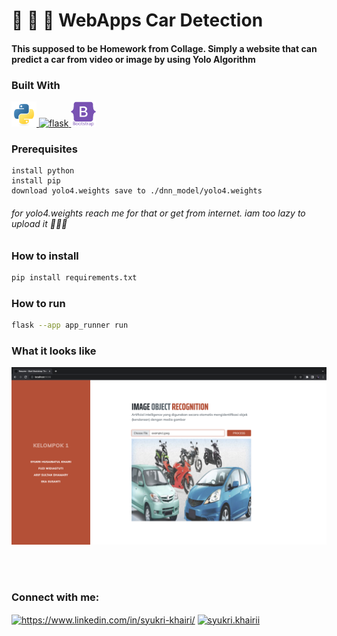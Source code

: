 # 🚗 🚕 🚙 WebApps Car Detection
#### This supposed to be Homework from Collage. Simply a website that can predict a car from video or image by using Yolo Algorithm

### Built With
<p align="left"> 
<a href="https://www.python.org" target="_blank" rel="noreferrer"> <img src="https://raw.githubusercontent.com/devicons/devicon/master/icons/python/python-original.svg" alt="python" width="40" height="40"/> </a> 
<a href="https://flask.palletsprojects.com/" target="_blank" rel="noreferrer"> <img src="https://www.vectorlogo.zone/logos/pocoo_flask/pocoo_flask-icon.svg" alt="flask" width="40" height="40"/> </a> 
<a href="https://getbootstrap.com" target="_blank" rel="noreferrer"> <img src="https://raw.githubusercontent.com/devicons/devicon/master/icons/bootstrap/bootstrap-plain-wordmark.svg" alt="bootstrap" width="40" height="40"/> </a> 
</p>

### Prerequisites
``` 
install python
install pip
download yolo4.weights save to ./dnn_model/yolo4.weights
```
###### for yolo4.weights reach me for that or get from internet. iam too lazy to upload it 🤣🤣🤣

### How to install
```bash
pip install requirements.txt 
```
### How to run
```bash
flask --app app_runner run
```

### What it looks like
![alt text](https://github.com/syukri21/WebApp-Car-Detection/blob/main/ui.png?raw=true)


<br/>
<br/>

<h3 align="left">Connect with me:</h3>
<p align="left">
<a href="https://linkedin.com/in/syukri-khairi/" target="blank"><img align="center" src="https://raw.githubusercontent.com/rahuldkjain/github-profile-readme-generator/master/src/images/icons/Social/linked-in-alt.svg" alt="https://www.linkedin.com/in/syukri-khairi/" height="30" width="40" /></a>
<a href="https://instagram.com/syukri.khairii" target="blank"><img align="center" src="https://raw.githubusercontent.com/rahuldkjain/github-profile-readme-generator/master/src/images/icons/Social/instagram.svg" alt="syukri.khairii" height="30" width="40" /></a>
</p>
